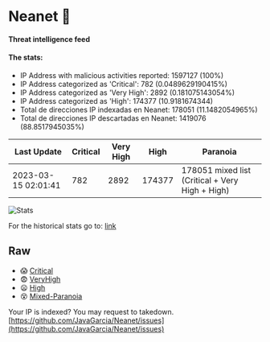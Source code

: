 # Neanet :hocho:
#### Threat intelligence feed
#### The stats:

- IP Address with malicious activities reported: 1597127 (100%)
- IP Address categorized as 'Critical':  782 (0.0489629190415%)
- IP Address categorized as 'Very High':  2892 (0.181075143054%)
- IP Address categorized as 'High':  174377 (10.9181674344)
- Total de direcciones IP indexadas en Neanet:  178051 (11.1482054965%)
- Total de direcciones IP descartadas en Neanet:  1419076 (88.8517945035%)

| Last Update | Critical | Very High | High | Paranoia |
| --- | --- | --- | --- | --- |
| 2023-03-15 02:01:41 | 782 | 2892 | 174377 | 178051 mixed list (Critical + Very High + High)|

![Stats](https://docs.google.com/spreadsheets/d/e/2PACX-1vSnaNMIXVabIpDJjufMlzH7poXnshF3mgd8Is1g9ytUEzVsP5my4Trn8f-xkoLLQ38xpL3HtmUexLo6/pubchart?oid=501124687&format=image)

For the historical stats go to: [link](/stats.csv)
## Raw
- :scream: [Critical](https://raw.githubusercontent.com/JavaGarcia/Neanet/master/blacklists/neanet_critical.txt)
- :fearful: [VeryHigh](https://raw.githubusercontent.com/JavaGarcia/Neanet/master/blacklists/neanet_veryHigh.txtt)
- :frowning: [High](https://raw.githubusercontent.com/JavaGarcia/Neanet/master/blacklists/neanet_high.txt)
- :dizzy_face: [Mixed-Paranoia](https://raw.githubusercontent.com/JavaGarcia/Neanet/master/blacklists/neanet_all.txt)


Your IP is indexed? You may request to takedown. [https://github.com/JavaGarcia/Neanet/issues](https://github.com/JavaGarcia/Neanet/issues)













































































































































































































































































































































































































































































































































































































































































































































































































































































































































































































































































































































































































































































































































































































































































































































































































































































































































































































































































































































































































































































































































































































































































































































































































































































































































































































































































































































































































































































































































































































































































































































































































































































































































































































































































































































































































































































































































































































































































































































































































































































































































































































































































































































































































































































































































































































































































































































































































































































































































































































































































































































































































































































































































































































































































































































































































































































































































































































































































































































































































































































































































































































































































































































































































































































































































































































































































































































































































































































































































































































































































































































































































































































































































































































































































































































































































































































































































































































































































































































































































































































































































































































































































































































































































































































































































































































































































































































































































































































































































































































































































































































































































































































































































































































































































































































































































































































































































































































































































































































































































































































